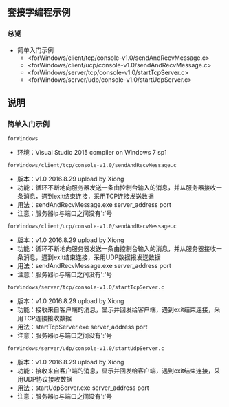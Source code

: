 ## 套接字编程示例
### 总览
+ 简单入门示例
  + <forWindows/client/tcp/console-v1.0/sendAndRecvMessage.c>
  + <forWindows/client/ucp/console-v1.0/sendAndRecvMessage.c>
  + <forWindows/server/tcp/console-v1.0/startTcpServer.c>
  + <forWindows/server/udp/console-v1.0/startUdpServer.c>

## 说明
### 简单入门示例
`forWindows`
* 环境：Visual Studio 2015 compiler on Windows 7 sp1  

`forWindows/client/tcp/console-v1.0/sendAndRecvMessage.c`
* 版本：v1.0 2016.8.29 upload by Xiong
* 功能：循环不断地向服务器发送一条由控制台输入的消息，并从服务器接收一条消息，遇到exit结束连接，采用TCP连接发送数据
* 用法：sendAndRecvMessage.exe server_address port
* 注意：服务器ip与端口之间没有':'号

`forWindows/client/ucp/console-v1.0/sendAndRecvMessage.c`
* 版本：v1.0 2016.8.29 upload by Xiong
* 功能：循环不断地向服务器发送一条由控制台输入的消息，并从服务器接收一条消息，遇到exit结束连接，采用UDP数据报发送数据
* 用法：sendAndRecvMessage.exe server_address port
* 注意：服务器ip与端口之间没有':'号

`forWindows/server/tcp/console-v1.0/startTcpServer.c`
* 版本：v1.0 2016.8.29 upload by Xiong
* 功能：接收来自客户端的消息，显示并回发给客户端，遇到exit结束连接，采用TCP连接接收数据
* 用法：startTcpServer.exe server_address port
* 注意：服务器ip与端口之间没有':'号

`forWindows/server/udp/console-v1.0/startUdpServer.c`
* 版本：v1.0 2016.8.29 upload by Xiong
* 功能：接收来自客户端的消息，显示并回发给客户端，遇到exit结束连接，采用UDP协议接收数据
* 用法：startUdpServer.exe server_address port
* 注意：服务器ip与端口之间没有':'号

